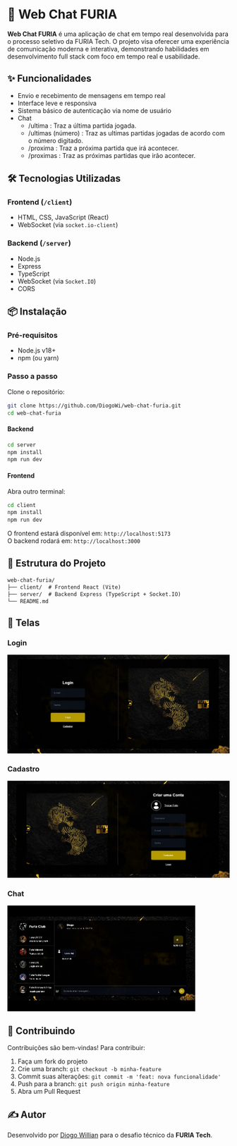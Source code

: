 # 💬 Web Chat FURIA

**Web Chat FURIA** é uma aplicação de chat em tempo real desenvolvida para o processo seletivo da FURIA Tech. O projeto visa oferecer uma experiência de comunicação moderna e interativa, demonstrando habilidades em desenvolvimento full stack com foco em tempo real e usabilidade.

## ✨ Funcionalidades

- Envio e recebimento de mensagens em tempo real
- Interface leve e responsiva
- Sistema básico de autenticação via nome de usuário
- Chat
    - /ultima : Traz a última partida jogada.
    - /ultimas (número) : Traz as ultimas partidas jogadas de acordo com o número digitado.
    - /proxima : Traz a próxima partida que irá acontecer.
    - /proximas : Traz as próximas partidas que irão acontecer.

## 🛠️ Tecnologias Utilizadas

### Frontend (`/client`)
- HTML, CSS, JavaScript (React)
- WebSocket (via `socket.io-client`)

### Backend (`/server`)
- Node.js
- Express
- TypeScript
- WebSocket (via `Socket.IO`)
- CORS

## 📦 Instalação

### Pré-requisitos
- Node.js v18+
- npm (ou yarn)

### Passo a passo

Clone o repositório:
```bash
git clone https://github.com/DiogoWi/web-chat-furia.git
cd web-chat-furia
```

#### Backend

```bash
cd server
npm install
npm run dev
```

#### Frontend

Abra outro terminal:
```bash
cd client
npm install
npm run dev
```

O frontend estará disponível em: `http://localhost:5173`  
O backend rodará em: `http://localhost:3000`

## 🧩 Estrutura do Projeto

```
web-chat-furia/
├── client/  # Frontend React (Vite)
├── server/  # Backend Express (TypeScript + Socket.IO)
└── README.md
```

## 📸 Telas

### Login
![Tela de login](./README_imagens/login.jpg)

### Cadastro
![Tela de cadastro](./README_imagens/cadastro.jpg)

### Chat
![Tela do chat](./README_imagens/chat_furia.gif)

## 🤝 Contribuindo

Contribuições são bem-vindas! Para contribuir:

1. Faça um fork do projeto
2. Crie uma branch: `git checkout -b minha-feature`
3. Commit suas alterações: `git commit -m 'feat: nova funcionalidade'`
4. Push para a branch: `git push origin minha-feature`
5. Abra um Pull Request

## ✍️ Autor

Desenvolvido por [Diogo Willian](https://github.com/DiogoWi) para o desafio técnico da **FURIA Tech**.